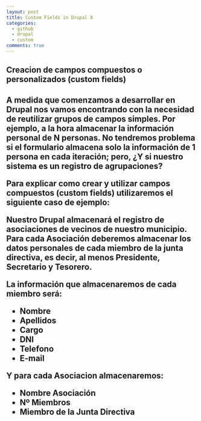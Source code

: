 ```yaml
---
layout: post
title: Custom Fields in Drupal 8
categories:
  - github
  - drupal
  - custom
comments: true
---
```



<h2>Creacion de campos compuestos o personalizados (custom fields)<h2>

A medida que comenzamos a desarrollar en Drupal nos vamos encontrando con la necesidad de reutilizar grupos de campos simples. 
Por ejemplo, a la hora almacenar la información personal de N personas. 
No tendremos problema si el formulario almacena solo la información de 1 persona en cada iteración; pero, ¿Y si nuestro sistema es un registro de agrupaciones? 

Para explicar como crear y utilizar campos compuestos (custom fields) utilizaremos el siguiente caso de ejemplo:

Nuestro Drupal almacenará el registro de asociaciones de vecinos de nuestro municipio. Para cada Asociación deberemos almacenar los datos personales de cada miembro de la junta directiva, es decir, al menos Presidente, Secretario y Tesorero.

La información que almacenaremos de cada miembro será:
  - Nombre
  - Apellidos
  - Cargo
  - DNI
  - Telefono
  - E-mail
 
 
Y para cada Asociacion almacenaremos:
  - Nombre Asociación
  - Nº Miembros
  - Miembro de la Junta Directiva
